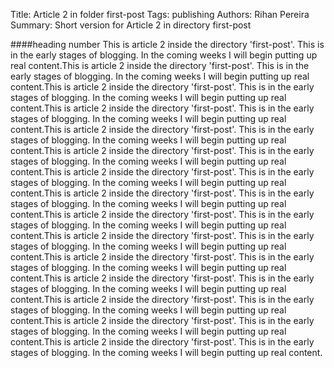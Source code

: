 Title: Article 2 in folder first-post
Tags: publishing
Authors: Rihan Pereira
Summary: Short version for Article 2 in directory first-post

####heading number
This is article 2 inside the directory 'first-post'. This is in the early stages of blogging.
In the coming weeks I will begin putting up real content.This is article 2 inside the directory 'first-post'. This is in the early stages of blogging.
In the coming weeks I will begin putting up real content.This is article 2 inside the directory 'first-post'. This is in the early stages of blogging.
In the coming weeks I will begin putting up real content.This is article 2 inside the directory 'first-post'. This is in the early stages of blogging.
In the coming weeks I will begin putting up real content.This is article 2 inside the directory 'first-post'. This is in the early stages of blogging.
In the coming weeks I will begin putting up real content.This is article 2 inside the directory 'first-post'. This is in the early stages of blogging.
In the coming weeks I will begin putting up real content.This is article 2 inside the directory 'first-post'. This is in the early stages of blogging.
In the coming weeks I will begin putting up real content.This is article 2 inside the directory 'first-post'. This is in the early stages of blogging.
In the coming weeks I will begin putting up real content.This is article 2 inside the directory 'first-post'. This is in the early stages of blogging.
In the coming weeks I will begin putting up real content.This is article 2 inside the directory 'first-post'. This is in the early stages of blogging.
In the coming weeks I will begin putting up real content.This is article 2 inside the directory 'first-post'. This is in the early stages of blogging.
In the coming weeks I will begin putting up real content.This is article 2 inside the directory 'first-post'. This is in the early stages of blogging.
In the coming weeks I will begin putting up real content.This is article 2 inside the directory 'first-post'. This is in the early stages of blogging.
In the coming weeks I will begin putting up real content.This is article 2 inside the directory 'first-post'. This is in the early stages of blogging.
In the coming weeks I will begin putting up real content.This is article 2 inside the directory 'first-post'. This is in the early stages of blogging.
In the coming weeks I will begin putting up real content.
